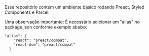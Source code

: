 Esse repositório contém um ambiente básico rodando Preact, Styled Components e Parcel.

Uma observação importante: É necessário adicionar um "alias" no package.json conforme exemplo abaixo:
```
"alias": {
    "react": "preact/compat",
    "react-dom": "preact/compat"
  }
```
